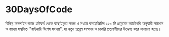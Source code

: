 # 30DaysOfCode
বিভিন্ন অনলাইন জাজ প্লাটফর্ম থেকে বাছাইকৃত সহজ ও মধ্যম কমপ্লেক্সিটির ১৫০ টি প্রব্লেমের ক্যাটেগরি অনুযায়ী সমাধান ও ব্যাখ্যা সম্বলিত "বাইনারি বিশেষ সংখ্যা", যা নতুন প্রব্লেম সল্ভার ও চাকরি প্রত্যাশীদের উদ্দেশ্য করে বানানো হচ্ছে।  
